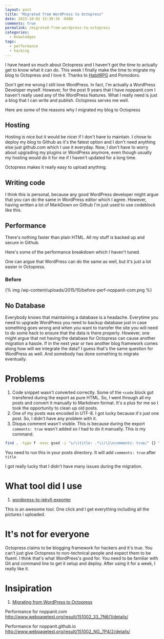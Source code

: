 ```yaml
---
layout: post
title: "Migrated from WordPress to Octopress"
date: 2015-10-02 15:39:34 -0400
comments: true
permalink: /migrated-from-wordpress-to-octopress
categories: 
  - Knowledges
tags:
  - performance
  - hacking
---
```


I have heard so much about Octopress and I haven't got the time to actually get to know what it can do. This week I finally make the time to migrate my blog to Octopress and I love it. Thanks to [HabitRPG][1] and Pomodoro. 

Don't get me wrong I still love WordPress. In fact, I'm actually a WordPress Developer myself. However, for the post 9 years that I have noppanit.com I haven't really used any of the WordPress features. What I really need is just a blog that I can write and publish. Octopress serves me well.

Here are some of the reasons why I migrated my blog to Octopress

## Hosting
Hosting is nice but it would be nicer if I don't have to maintain. I chose to deploy my blog to Github as it's the fatest option and I don't need anything else just github.com which I use it everyday. Now, I don't have to worry about upgrading my plugins or WordPress anymore, even though usually my hosting would do it for me if I haven't updated for a long time. 

Octopress makes it really easy to upload anything. 

## Writing code
I think this is personal, because any good WordPress developer might argue that you can do the same in WordPress editor which I agree. However, having written a lot of MarkDown on Github I'm just used to use codeblock like this. 

## Performance
There's nothing faster than plain HTML. All my stuff is backed up and secure in Github. 

Here's some of the performance breakdown which I haven't tuned. 

One can argue that WordPress can do the same as well, but it's just a lot easier in Octopress.

### Before

{% img /wp-content/uploads/2015/10/before-perf-noppanit-com.png %}

## No Database
Everybody knows that maintaining a database is a headache. Everytime you need to upgrade WordPress you need to backup database just in case something goes wrong and when you want to transfer the site you will need to do some hack to ensure that the data is there properly. However, one might argue that not having the database for Octopress can cause another migration a hassle. If in the next year or two another blog framework comes along how will we integrate the data? I guess that's the same question for WordPress as well. And somebody has done something to migrate eventually.

# Problems

1. Code snippet wasn't converted correctly. Some of the `<code` block got transfered during the export as pure HTML. So, I went through all my posts and convert it manually to Markdown format. It's a plus for me so I took the opportunity to clean up old posts.
2. One of my posts was encoded in UTF-8. I got lucky because it's just one post. So, I didn't have any problem with it. 
3. Disqus comment wasn't visible. This is because during the export `comments: true` wasn't added so I had to do it manually. This is my command.

``` bash
find . -type f -exec gsed -i "s/\(title: .*\)/\1\ncomments: true/" {} \;
```

You need to run this in your posts directory. It will add `comments: true` after `title`

I got really lucky that I didn't have many issues during the migration. 

# What tool did I use
1. [wordpress-to-jekyll-exporter][2]

This is an awesome tool. One click and I get everything including all the pictures I uploaded.

# It's not for everyone

Octopress claims to be blogging framework for hackers and it's true. You can't just give Octopress to non-technical people and expect them to be fluent. I think that's what WordPress's good for. You need to be familiar with Git and command line to get it setup and deploy. After using it for a week, I really like it.

# Insipiration
1. [Migrating from WordPress to Octopress][3]

Performance for noppanit.com
http://www.webpagetest.org/result/151002_33_7N6/1/details/

Performance for noppanit.github.io
http://www.webpagetest.org/result/151002_NG_7P4/2/details/


 [1]: https://habitica.com
 [2]: https://github.com/benbalter/wordpress-to-jekyll-exporter
 [3]: http://jason.pureconcepts.net/2013/01/migrating-wordpress-octopress/
